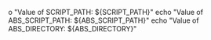 o "Value of SCRIPT_PATH: ${SCRIPT_PATH}"
echo "Value of ABS_SCRIPT_PATH: ${ABS_SCRIPT_PATH}"
echo "Value of ABS_DIRECTORY: ${ABS_DIRECTORY}"
